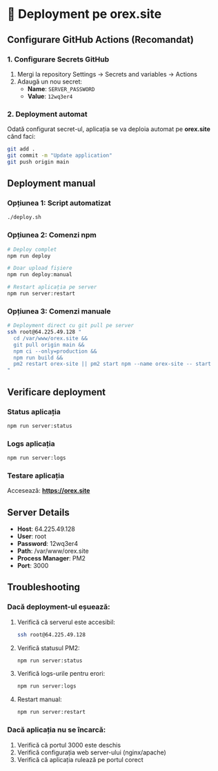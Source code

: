 # 🚀 Deployment pe orex.site

## Configurare GitHub Actions (Recomandat)

### 1. Configurare Secrets GitHub

1. Mergi la repository Settings → Secrets and variables → Actions
2. Adaugă un nou secret:
   - **Name**: `SERVER_PASSWORD`
   - **Value**: `12wq3er4`

### 2. Deployment automat

Odată configurat secret-ul, aplicația se va deploia automat pe **orex.site** când faci:

```bash
git add .
git commit -m "Update application"
git push origin main
```

## Deployment manual

### Opțiunea 1: Script automatizat

```bash
./deploy.sh
```

### Opțiunea 2: Comenzi npm

```bash
# Deploy complet
npm run deploy

# Doar upload fișiere
npm run deploy:manual

# Restart aplicația pe server
npm run server:restart
```

### Opțiunea 3: Comenzi manuale

```bash
# Deployment direct cu git pull pe server
ssh root@64.225.49.128 "
  cd /var/www/orex.site &&
  git pull origin main &&
  npm ci --only=production &&
  npm run build &&
  pm2 restart orex-site || pm2 start npm --name orex-site -- start
"
```

## Verificare deployment

### Status aplicația

```bash
npm run server:status
```

### Logs aplicația

```bash
npm run server:logs
```

### Testare aplicația

Accesează: **https://orex.site**

## Server Details

- **Host**: 64.225.49.128
- **User**: root
- **Password**: 12wq3er4
- **Path**: /var/www/orex.site
- **Process Manager**: PM2
- **Port**: 3000

## Troubleshooting

### Dacă deployment-ul eșuează:

1. Verifică că serverul este accesibil:
   ```bash
   ssh root@64.225.49.128
   ```

2. Verifică statusul PM2:
   ```bash
   npm run server:status
   ```

3. Verifică logs-urile pentru erori:
   ```bash
   npm run server:logs
   ```

4. Restart manual:
   ```bash
   npm run server:restart
   ```

### Dacă aplicația nu se încarcă:

1. Verifică că portul 3000 este deschis
2. Verifică configurația web server-ului (nginx/apache)
3. Verifică că aplicația rulează pe portul corect